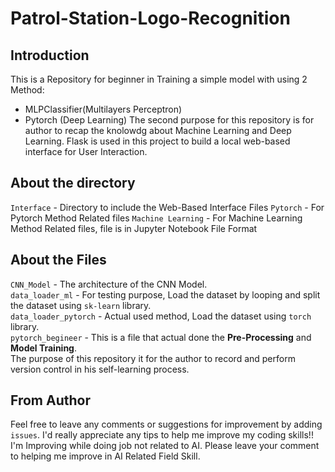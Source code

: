 # Patrol-Station-Logo-Recognition
## Introduction
This is a Repository for beginner in Training a simple model with using 2 Method:
- MLPClassifier(Multilayers Perceptron)
- Pytorch (Deep Learning)
The second purpose for this repository is for author to recap the knolowdg about Machine Learning and Deep Learning. Flask is used in this project to build a local web-based interface for User Interaction.

## About the directory
`Interface` - Directory to include the Web-Based Interface Files
`Pytorch` - For Pytorch Method Related files
`Machine Learning` - For Machine Learning Method Related files, file is in Jupyter Notebook File Format

## About the Files
`CNN_Model` - The architecture of the CNN Model.  
`data_loader_ml` - For testing purpose, Load the dataset by looping and split the dataset using `sk-learn` library.  
`data_loader_pytorch` - Actual used method, Load the dataset using `torch` library.  
`pytorch_begineer` - This is a file that actual done the **Pre-Processing** and **Model Training**.  
The purpose of this repository it for the author to record and perform version control in his self-learning process.  

## From Author
Feel free to leave any comments or suggestions for improvement by adding `issues`. I'd really appreciate any tips to help me improve my coding skills!! I'm Improving while doing job not related to AI. Please leave your comment to helping me improve in AI Related Field Skill.